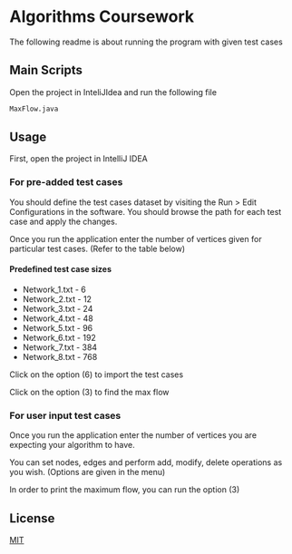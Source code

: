 # Algorithms Coursework

The following readme is about running the program with given test cases

## Main Scripts

Open the project in InteliJIdea and run the following file

```bash
MaxFlow.java
```

## Usage 

First, open the project in IntelliJ IDEA

### For pre-added test cases
You should define the test cases dataset by visiting the 
Run > Edit Configurations in the software. You should browse the path for each test case and apply the changes.

Once you run the application enter the number of vertices given for particular test cases. (Refer to the table below)

#### Predefined test case sizes

- Network_1.txt - 6
- Network_2.txt - 12
- Network_3.txt - 24
- Network_4.txt - 48
- Network_5.txt - 96
- Network_6.txt - 192
- Network_7.txt - 384
- Network_8.txt - 768

Click on the option (6) to import the test cases

Click on the option (3) to find the max flow

### For user input test cases
Once you run the application enter the number of vertices you are expecting your algorithm to have.

You can set nodes, edges and perform add, modify, delete operations as you wish. (Options are given in the menu)

In order to print the maximum flow, you can run the option (3)



## License
[MIT](https://choosealicense.com/licenses/mit/)